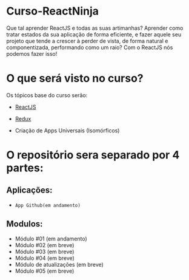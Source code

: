 # Curso-ReactNinja
Que tal aprender ReactJS e todas as suas artimanhas? Aprender como tratar estados da sua aplicação de forma eficiente, 
e fazer aquele seu projeto que tende a crescer à perder de vista, de forma natural e componentizada, performando como um raio? 
Com o ReactJS nós podemos fazer isso!

# O que será visto no curso?
Os tópicos base do curso serão:

- [ReactJS](https://reactjs.org/)
- [Redux](https://redux.js.org/)

- Criação de Apps Universais (Isomórficos)


# O repositório sera separado por 4 partes:

## Aplicações: 

- ``App Github(em andamento)``

## Modulos:

- Módulo #01 (em andamento) 
- Módulo #02 (em breve)
- Módulo #03 (em breve)
- Módulo #04 (em breve)
- Módulo de atualizações (em breve)
- Módulo #05 (em breve)

